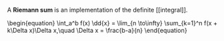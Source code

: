 A **Riemann sum** is an implementation of the definite [[integral]].

\begin{equation}
\int_a^b f(x) \dd{x} = \lim_{n \to\infty} \sum_{k=1}^n f(x + k\Delta x)\Delta x,\quad \Delta x = \frac{b-a}{n}
\end{equation}